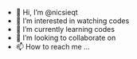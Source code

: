 - 👋 Hi, I’m @nicsieqt
- 👀 I’m interested in watching codes 
- 🌱 I’m currently learning codes
- 💞️ I’m looking to collaborate on 
- 📫 How to reach me ...

<!---
nicsieqt/nicsieqt is a ✨ special ✨ repository because its `README.md` (this file) appears on your GitHub profile.
You can click the Preview link to take a look at your changes.
--->
